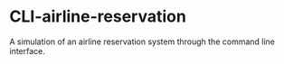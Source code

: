 # CLI-airline-reservation
A simulation of an airline reservation system through the command line interface.
